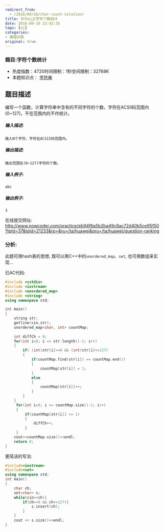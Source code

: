 ```yaml
---
redirect_from:
  - /2016/09/16/char-count-solution/
title: 华为oj之字符个数统计
date: 2016-09-16 23:42:35
tags: [oj]
categories: 
- 编程训练
original: true
---
```


### 题目:字符个数统计

- 热度指数：4720时间限制：1秒空间限制：32768K
- 本题知识点： [字符串](http://www.nowcoder.com/questionCenter?questionTypes=000100&mutiTagIds=579)


## 题目描述

编写一个函数，计算字符串中含有的不同字符的个数。字符在ACSII码范围内(0~127)。不在范围内的不作统计。

##### **输入描述:**

```
输入N个字符，字符在ACSII码范围内。
```

##### **输出描述:**

```
输出范围在(0~127)字符的个数。
```

##### **输入例子:**

```
abc

```

##### **输出例子:**

```
3
```



在线提交网址: http://www.nowcoder.com/practice/eb94f6a5b2ba49c6ac72d40b5ce95f50?tpId=37&tqId=21233&rp=&ru=/ta/huawei&qru=/ta/huawei/question-ranking



### 分析: 

此题可用hash表的思想, 既可以用C++中的`unordered_map`、`set`, 也可用数组来实现...



已AC代码:
```cpp
#include <cstdio>
#include <iostream>
#include <unordered_map>
#include <string>
using namespace std;

int main()
{
    string str;
    getline(cin,str);
    unordered_map<char, int> countMap;
    
    int diffCh = 0;
    for(int i=0; i <= str.length()-1; i++)
    {   
        if( (int)str[i]>=0 && (int)str[i]<=127)
        {
            if(countMap.find(str[i]) == countMap.end())
            {
                countMap[str[i]] = 1;
            }
            else
            {
                countMap[str[i]]++;
            }            
        }
    }
     for(int i=0; i <= countMap.size()-1; i++)
     {
         if(countMap[str[i]] >= 1)
         {
             diffCh++;
         }
     }
    cout<<countMap.size()<<endl;
    return 0;
}
```

更简洁的写法:
```cpp
#include<iostream>
#include<set>
using namespace std;
int main()
{
    char ch;
    set<char> s;
    while(cin>>ch){
        if(ch>=0 && ch<=127){
            s.insert(ch);
        }
    }
    cout << s.size()<<endl;
}
```
